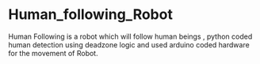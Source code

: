 # Human_following_Robot
Human Following is a robot which will follow human beings , python coded human detection using deadzone logic and used arduino coded hardware for the movement of Robot.
